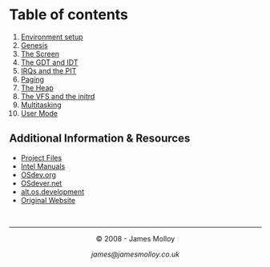# Table of contents
1. [Environment setup](/chapters/01-environment-setup.md)
2. [Genesis](/chapters/02-genesis.md)
3. [The Screen](/chapters/03-screen.md)
4. [The GDT and IDT](/chapters/04-gdt-and-idt.md)
5. [IRQs and the PIT](/chapters/05-irq-and-pit.md)
6. [Paging](/chapters/06-paging.md)
7. [The Heap](/chapters/07-heap.md)
8. [The VFS and the initrd](/chapters/08-vfs-and-initrd.md)
9. [Multitasking](/chapters/09-multitasking.md)
10. [User Mode](/chapters/10-user-mode.md)

## Additional Information & Resources
- [Project Files](https://github.com/Exclavia/Kernel-Dev/blob/main/files/)
- [Intel Manuals](https://www.intel.com/content/www/us/en/developer/articles/technical/intel-sdm.html)
- [OSdev.org](https://wiki.osdev.org/Expanded_Main_Page)
- [OSdever.net](http://www.osdever.net/tutorials/)
- [alt.os.development](https://groups.google.com/g/alt.os.development)
- [Original Website](http://www.jamesmolloy.co.uk/tutorial_html/)


<br>

___

<p align="center">© 2008 - James Molloy</p>
<p align="center"><i>james@jamesmolloy.co.uk</i></p>
